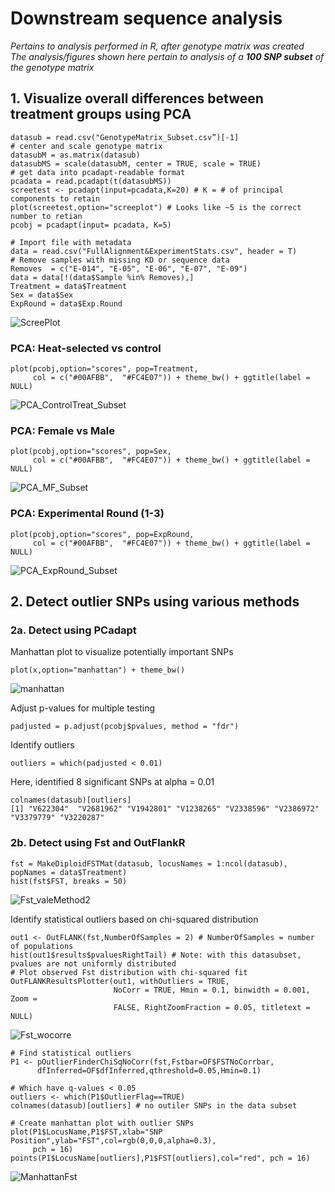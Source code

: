 # Downstream sequence analysis
*Pertains to analysis performed in R, after genotype matrix was created*  
*The analysis/figures shown here pertain to analysis of a **100 SNP subset** of the genotype matrix*

## 1. Visualize overall differences between treatment groups using PCA 

```
datasub = read.csv("GenotypeMatrix_Subset.csv”)[-1]
# center and scale genotype matrix
datasubM = as.matrix(datasub)
datasubMS = scale(datasubM, center = TRUE, scale = TRUE)
# get data into pcadapt-readable format
pcadata = read.pcadapt(t(datasubMS)) 
screetest <- pcadapt(input=pcadata,K=20) # K = # of principal components to retain
plot(screetest,option="screeplot") # Looks like ~5 is the correct number to retian
pcobj = pcadapt(input= pcadata, K=5)

# Import file with metadata
data = read.csv("FullAlignment&ExperimentStats.csv", header = T)
# Remove samples with missing KD or sequence data
Removes  = c("E-014", "E-05", "E-06", "E-07", "E-09")
data = data[!(data$Sample %in% Removes),] 
Treatment = data$Treatment
Sex = data$Sex
ExpRound = data$Exp.Round

```
![ScreePlot](https://github.com/lcouper/MosquitoThermalSelection/assets/10873177/fa113cf0-f92a-4c4b-a507-d3df67882de3)

### PCA: Heat-selected vs control 
```
plot(pcobj,option="scores", pop=Treatment, 
     col = c("#00AFBB",  "#FC4E07")) + theme_bw() + ggtitle(label = NULL)
```
![PCA_ControlTreat_Subset](https://github.com/lcouper/MosquitoThermalSelection/assets/10873177/5292cc8c-7920-45ab-909b-ef5009d1fdcc)

### PCA: Female vs Male
```
plot(pcobj,option="scores", pop=Sex, 
     col = c("#00AFBB",  "#FC4E07")) + theme_bw() + ggtitle(label = NULL)
```
![PCA_MF_Subset](https://github.com/lcouper/MosquitoThermalSelection/assets/10873177/127393b8-ae36-4f80-bd0e-96be28eca1da)


### PCA: Experimental Round (1-3)
```
plot(pcobj,option="scores", pop=ExpRound, 
     col = c("#00AFBB",  "#FC4E07")) + theme_bw() + ggtitle(label = NULL)
```
![PCA_ExpRound_Subset](https://github.com/lcouper/MosquitoThermalSelection/assets/10873177/c45bf7f7-0344-46e5-ae0a-722123421d7b)


## 2. Detect outlier SNPs using various methods

### 2a. Detect using PCadapt

Manhattan plot to visualize potentially important SNPs 
```
plot(x,option="manhattan") + theme_bw()
```
![manhattan](https://github.com/lcouper/MosquitoThermalSelection/assets/10873177/a4de6047-7f4d-4e9b-9a55-f641087909cb)

Adjust p-values for multiple testing
```
padjusted = p.adjust(pcobj$pvalues, method = "fdr")
```
Identify outliers
```
outliers = which(padjusted < 0.01)
```
Here, identified 8 significant SNPs at alpha = 0.01
```
colnames(datasub)[outliers]
[1] "V622304"  "V2681962" "V1942801" "V1238265" "V2338596" "V2386972" "V3379779" "V3220287"
```

### 2b. Detect using Fst and OutFlankR

```
fst = MakeDiploidFSTMat(datasub, locusNames = 1:ncol(datasub), popNames = data$Treatment)
hist(fst$FST, breaks = 50)
```
![Fst_valeMethod2](https://github.com/lcouper/MosquitoThermalSelection/assets/10873177/acd94b94-22cc-4930-9897-6dcb90c681c1)

Identify statistical outliers based on chi-squared distribution
```
out1 <- OutFLANK(fst,NumberOfSamples = 2) # NumberOfSamples = number of populations
hist(out1$results$pvaluesRightTail) # Note: with this datasubset, pvalues are not uniformly distributed
# Plot observed Fst distribution with chi-squared fit
OutFLANKResultsPlotter(out1, withOutliers = TRUE,
                       NoCorr = TRUE, Hmin = 0.1, binwidth = 0.001, Zoom =
                       FALSE, RightZoomFraction = 0.05, titletext = NULL)
```
![Fst_wocorre](https://github.com/lcouper/MosquitoThermalSelection/assets/10873177/0c74f16d-8d94-44c0-8ba9-e14fcead91bf)

```
# Find statistical outliers
P1 <- pOutlierFinderChiSqNoCorr(fst,Fstbar=OF$FSTNoCorrbar,
      dfInferred=OF$dfInferred,qthreshold=0.05,Hmin=0.1)

# Which have q-values < 0.05
outliers <- which(P1$OutlierFlag==TRUE)
colnames(datasub)[outliers] # no outiler SNPs in the data subset

# Create manhattan plot with outlier SNPs
plot(P1$LocusName,P1$FST,xlab="SNP Position",ylab="FST",col=rgb(0,0,0,alpha=0.3), 
     pch = 16)
points(P1$LocusName[outliers],P1$FST[outliers],col="red", pch = 16)
```

![ManhattanFst](https://github.com/lcouper/MosquitoThermalSelection/assets/10873177/83ca9e64-6aaf-4885-844c-39e5d738c1cd)



```

